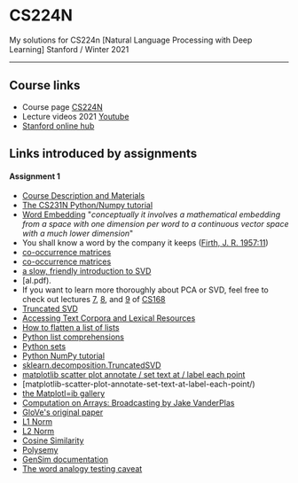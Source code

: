 # CS224N
My solutions for CS224n [Natural Language Processing with Deep Learning] Stanford / Winter 2021

---

## Course links

- Course page [CS224N](http://cs224n.stanford.edu/)
- Lecture videos 2021 [Youtube](https://www.youtube.com/playlist?list=PLoROMvodv4rOSH4v6133s9LFPRHjEmbmJ)
- [Stanford online hub](http://onlinehub.stanford.edu/cs224)

## Links introduced by assignments

#### Assignment 1

* [Course Description and Materials](http://web.stanford.edu/class/cs224n/index.html#schedule)
* [The CS231N Python/Numpy tutorial](https://cs231n.github.io/python-numpy-tutorial/)
* [Word Embedding](https://en.wikipedia.org/wiki/Word_embedding) "*conceptually it involves a mathematical embedding from a space with one dimension per word to a continuous vector space with a much lower dimension*"
* You shall know a word by the company it keeps ([Firth, J. R. 1957:11](https://en.wikipedia.org/wiki/John_Rupert_Firth))
* [co-occurrence matrices](http://web.stanford.edu/class/cs124/lec/vectorsemantics.video.pdf)
* [co-occurrence matrices](https://medium.com/data-science-group-iitr/word-embedding-2d05d270b285)
* [a slow, friendly introduction to SVD](https://davetang.org/file/Singular_Value_Decomposition_Tutorial.pdf)
* [al.pdf). 
* If you want to learn more thoroughly about PCA or SVD, feel free to check out lectures  [7](https://web.stanford.edu/class/cs168/l/l7.pdf), [8](http://theory.stanford.edu/~tim/s15/l/l8.pdf), and [9](https://web.stanford.edu/class/cs168/l/l9.pdf) of [CS168](https://web.stanford.edu/class/cs168)
* [Truncated SVD](https://en.wikipedia.org/wiki/Singular_value_decomposition#Truncated_SVD)
* [Accessing Text Corpora and Lexical Resources](https://www.nltk.org/book/ch02.html)
* [How to flatten a list of lists](https://coderwall.com/p/rcmaea/flatten-a-list-of-lists-in-one-line-in-python)
* [Python list comprehensions](https://python-3-patterns-idioms-test.readthedocs.io/en/latest/Comprehensions.html)
* [Python sets](https://www.w3schools.com/python/python_sets.asp)
* [Python NumPy tutorial](http://cs231n.github.io/python-numpy-tutorial/)
* [sklearn.decomposition.TruncatedSVD](https://scikit-learn.org/stable/modules/generated/sklearn.decomposition.TruncatedSVD.html)
* [matplotlib scatter plot annotate / set text at / label each point](https://web.archive.org/web/20190924160434/https://www.pythonmembers.club/2018/05/08/matplotlib-scatter-plot-annotate-set-text-at-label-each-point/)
* [matplotlib-scatter-plot-annotate-set-text-at-label-each-point/)
* [the Matplotl=ib gallery](https://matplotlib.org/gallery/index.html)
* [Computation on Arrays: Broadcasting by Jake VanderPlas](https://jakevdp.github.io/PythonDataScienceHandbook/02.05-computation-on-arrays-broadcasting.html)
* [GloVe's original paper](https://nlp.stanford.edu/pubs/glove.pdf)
* [L1 Norm](http://mathworld.wolfram.com/L1-Norm.html) 
* [L2 Norm](http://mathworld.wolfram.com/L2-Norm.html)
* [Cosine Similarity](https://en.wikipedia.org/wiki/Cosine_similarity)
* [Polysemy](https://en.wikipedia.org/wiki/Polysemy)
* [GenSim documentation](https://radimrehurek.com/gensim/models/keyedvectors.html#gensim.models.keyedvectors.FastTextKeyedVectors.most_similar)
* [The word analogy testing caveat](https://www.aclweb.org/anthology/N18-2039.pdf)

